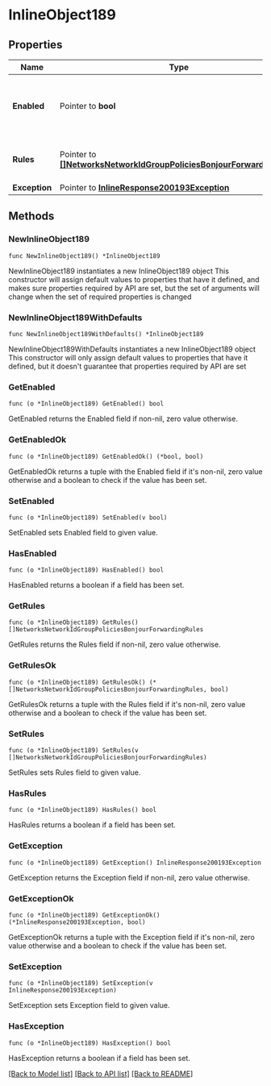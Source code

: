 # InlineObject189

## Properties

Name | Type | Description | Notes
------------ | ------------- | ------------- | -------------
**Enabled** | Pointer to **bool** | If true, Bonjour forwarding is enabled on this SSID. | [optional] 
**Rules** | Pointer to [**[]NetworksNetworkIdGroupPoliciesBonjourForwardingRules**](NetworksNetworkIdGroupPoliciesBonjourForwardingRules.md) | List of bonjour forwarding rules. | [optional] 
**Exception** | Pointer to [**InlineResponse200193Exception**](InlineResponse200193Exception.md) |  | [optional] 

## Methods

### NewInlineObject189

`func NewInlineObject189() *InlineObject189`

NewInlineObject189 instantiates a new InlineObject189 object
This constructor will assign default values to properties that have it defined,
and makes sure properties required by API are set, but the set of arguments
will change when the set of required properties is changed

### NewInlineObject189WithDefaults

`func NewInlineObject189WithDefaults() *InlineObject189`

NewInlineObject189WithDefaults instantiates a new InlineObject189 object
This constructor will only assign default values to properties that have it defined,
but it doesn't guarantee that properties required by API are set

### GetEnabled

`func (o *InlineObject189) GetEnabled() bool`

GetEnabled returns the Enabled field if non-nil, zero value otherwise.

### GetEnabledOk

`func (o *InlineObject189) GetEnabledOk() (*bool, bool)`

GetEnabledOk returns a tuple with the Enabled field if it's non-nil, zero value otherwise
and a boolean to check if the value has been set.

### SetEnabled

`func (o *InlineObject189) SetEnabled(v bool)`

SetEnabled sets Enabled field to given value.

### HasEnabled

`func (o *InlineObject189) HasEnabled() bool`

HasEnabled returns a boolean if a field has been set.

### GetRules

`func (o *InlineObject189) GetRules() []NetworksNetworkIdGroupPoliciesBonjourForwardingRules`

GetRules returns the Rules field if non-nil, zero value otherwise.

### GetRulesOk

`func (o *InlineObject189) GetRulesOk() (*[]NetworksNetworkIdGroupPoliciesBonjourForwardingRules, bool)`

GetRulesOk returns a tuple with the Rules field if it's non-nil, zero value otherwise
and a boolean to check if the value has been set.

### SetRules

`func (o *InlineObject189) SetRules(v []NetworksNetworkIdGroupPoliciesBonjourForwardingRules)`

SetRules sets Rules field to given value.

### HasRules

`func (o *InlineObject189) HasRules() bool`

HasRules returns a boolean if a field has been set.

### GetException

`func (o *InlineObject189) GetException() InlineResponse200193Exception`

GetException returns the Exception field if non-nil, zero value otherwise.

### GetExceptionOk

`func (o *InlineObject189) GetExceptionOk() (*InlineResponse200193Exception, bool)`

GetExceptionOk returns a tuple with the Exception field if it's non-nil, zero value otherwise
and a boolean to check if the value has been set.

### SetException

`func (o *InlineObject189) SetException(v InlineResponse200193Exception)`

SetException sets Exception field to given value.

### HasException

`func (o *InlineObject189) HasException() bool`

HasException returns a boolean if a field has been set.


[[Back to Model list]](../README.md#documentation-for-models) [[Back to API list]](../README.md#documentation-for-api-endpoints) [[Back to README]](../README.md)


